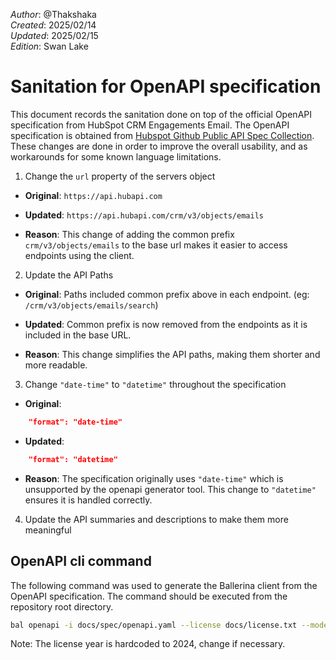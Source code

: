 _Author_:  @Thakshaka \
_Created_: 2025/02/14 \
_Updated_: 2025/02/15 \
_Edition_: Swan Lake

# Sanitation for OpenAPI specification

This document records the sanitation done on top of the official OpenAPI specification from HubSpot CRM Engagements Email. 
The OpenAPI specification is obtained from [Hubspot Github Public API Spec Collection](https://github.com/HubSpot/HubSpot-public-api-spec-collection/blob/main/PublicApiSpecs/CRM/Emails/Rollouts/424/v3/emails.json).
These changes are done in order to improve the overall usability, and as workarounds for some known language limitations.

1. Change the `url` property of the servers object
- **Original**:
`https://api.hubapi.com`

- **Updated**:
`https://api.hubapi.com/crm/v3/objects/emails`

- **Reason**: This change of adding the common prefix `crm/v3/objects/emails` to the base url makes it easier to access endpoints using the client.

2. Update the API Paths
- **Original**: Paths included common prefix above in each endpoint. (eg: `/crm/v3/objects/emails/search`)

- **Updated**: Common prefix is now removed from the endpoints as it is included in the base URL.

- **Reason**:  This change simplifies the API paths, making them shorter and more readable.

3. Change `"date-time"` to `"datetime"` throughout the specification
- **Original**: 
```json 
    "format": "date-time"
```
- **Updated**: 
```json 
    "format": "datetime"
```

- **Reason**:  The specification originally uses `"date-time"` which is unsupported by the openapi generator tool. This change to `"datetime"` ensures it is handled correctly.

4. Update the API summaries and descriptions to make them more meaningful

## OpenAPI cli command

The following command was used to generate the Ballerina client from the OpenAPI specification. The command should be executed from the repository root directory.

```bash
bal openapi -i docs/spec/openapi.yaml --license docs/license.txt --mode client -o ballerina
```
Note: The license year is hardcoded to 2024, change if necessary.